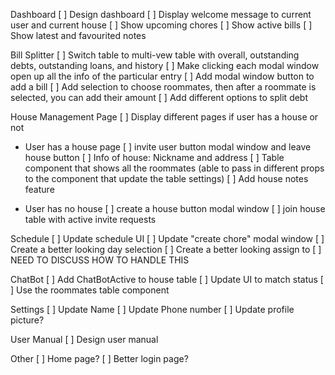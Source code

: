 Dashboard
[ ] Design dashboard
[ ] Display welcome message to current user and current house
[ ] Show upcoming chores
[ ] Show active bills
[ ] Show latest and favourited notes

Bill Splitter
[ ] Switch table to multi-vew table with overall, outstanding debts, outstanding loans, and history
[ ] Make clicking each modal window open up all the info of the particular entry
[ ] Add modal window button to add a bill
[ ] Add selection to choose roommates, then after a roommate is selected, you can add their amount
[ ] Add different options to split debt

House Management Page
[ ] Display different pages if user has a house or not

- User has a house page
  [ ] invite user button modal window and leave house button
  [ ] Info of house: Nickname and address
  [ ] Table component that shows all the roommates (able to pass in different props to the component that update the table settings)
  [ ] Add house notes feature

- User has no house
  [ ] create a house button modal window
  [ ] join house table with active invite requests

Schedule
[ ] Update schedule UI
[ ] Update "create chore" modal window
[ ] Create a better looking day selection
[ ] Create a better looking assign to
[ ] NEED TO DISCUSS HOW TO HANDLE THIS

ChatBot
[ ] Add ChatBotActive to house table
[ ] Update UI to match status
[ ] Use the roommates table component

Settings
[ ] Update Name
[ ] Update Phone number
[ ] Update profile picture?

User Manual
[ ] Design user manual

Other
[ ] Home page?
[ ] Better login page?

<!--
IGNORE
 Hooks:
[ ] getHouse
[ ] createHouse
[ ] inviteUser
[ ] acceptInvite
[ ] getInvites

- implement get house hook
- show house info view vs no house depending if house exists
- create modal to invite user
- create hook to invite user
- link modal to use the hook
- display all invites in table
- add accept invite button -->
